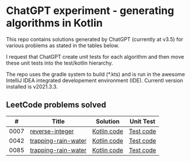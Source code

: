# ChatGPT experiment - generating algorithms in Kotlin

This repo contains solutions generated by ChatGPT (currently at v3.5)
for various problems as stated in the tables below.

I request that ChatGPT create unit tests for each algorithm and then move
these unit tests into the test/kotlin hierarchy.

The repo uses the gradle system to build (*.kts) and is run in
the awesome IntelliJ IDEA integrated developement environment (IDE). 
Currentl version installed is v2021.3.3.

## LeetCode problems solved


| #    | Title                                                                                 | Solution                                                             | Unit Test                                                               |
|------|---------------------------------------------------------------------------------------|----------------------------------------------------------------------|-------------------------------------------------------------------------|
| 0007 | [reverse-integer](https://leetcode.com/problems/reverse-integer/description/)         | [Kotlin code](./src/main/kotlin/leetcode/P0007_ReverseInteger.kt)    | [Test code](./src/test/kotlin/leetcode/P0007_ReverseIntegerTest.kt)     |
| 0042 | [trapping-rain-water](https://leetcode.com/problems/trapping-rain-water/description/) | [Kotlin code](./src/main/kotlin/leetcode/P0042_TrappingRainWater.kt) | [Test code](./src/test/kotlin/leetcode/P0042_TrappingRainWaterTest.kt)  |
| 0085 | [trapping-rain-water](https://leetcode.com/problems/maximal-rectangle/description/)   | [Kotlin code](./src/main/kotlin/leetcode/P0085_MaximalRectangle.kt)  | [Test code](./src/test/kotlin/leetcode/P0085_MaximalRectangleTest.kt)   |
